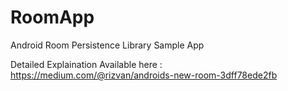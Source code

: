 # RoomApp
Android Room Persistence Library Sample App 

Detailed Explaination Available here : https://medium.com/@rizvan/androids-new-room-3dff78ede2fb
